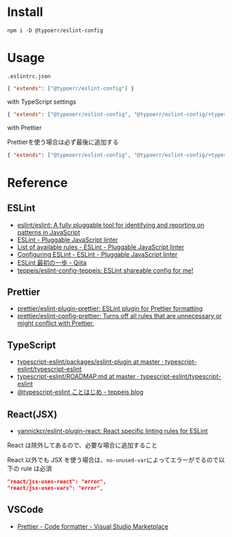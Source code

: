 # Install

```
npm i -D @typoerr/eslint-config
```

# Usage

`.eslintrc.json`

```json
{ "extends": ["@typoerr/eslint-config"] }
```

with TypeScript settings

```json
{ "extends": ["@typeoerr/eslint-config", "@typoerr/eslint-config/+typescript"] }
```

with Prettier

Prettierを使う場合は必ず最後に追加する

```json
{ "extends": ["@typeoerr/eslint-config", "@typoerr/eslint-config/+typescript", "@typoerr/eslint-config/+prettier"] }
```


# Reference

## ESLint

- [eslint/eslint: A fully pluggable tool for identifying and reporting on patterns in JavaScript](https://github.com/eslint/eslint)
- [ESLint - Pluggable JavaScript linter](https://eslint.org/)
- [List of available rules - ESLint - Pluggable JavaScript linter](https://eslint.org/docs/rules/)
- [Configuring ESLint - ESLint - Pluggable JavaScript linter](https://eslint.org/docs/user-guide/configuring)
- [ESLint 最初の一歩 - Qiita](https://qiita.com/mysticatea/items/f523dab04a25f617c87d)
- [teppeis/eslint-config-teppeis: ESLint shareable config for me!](https://github.com/teppeis/eslint-config-teppeis "teppeis/eslint-config-teppeis: ESLint shareable config for me!")

## Prettier

- [prettier/eslint-plugin-prettier: ESLint plugin for Prettier formatting](https://github.com/prettier/eslint-plugin-prettier)
- [prettier/eslint-config-prettier: Turns off all rules that are unnecessary or might conflict with Prettier.](https://github.com/prettier/eslint-config-prettier)

## TypeScript

- [typescript-eslint/packages/eslint-plugin at master · typescript-eslint/typescript-eslint](https://github.com/typescript-eslint/typescript-eslint/tree/master/packages/eslint-plugin)
- [typescript-eslint/ROADMAP.md at master · typescript-eslint/typescript-eslint](https://github.com/typescript-eslint/typescript-eslint/blob/master/packages/eslint-plugin/ROADMAP.md)
- [@typescript-eslint ことはじめ - teppeis blog](https://teppeis.hatenablog.com/entry/2019/02/typescript-eslint)

## React(JSX)

- [yannickcr/eslint-plugin-react: React specific linting rules for ESLint](https://github.com/yannickcr/eslint-plugin-react)

React は除外してあるので、必要な場合に追加すること

React 以外でも JSX を使う場合は、`no-unused-var`によってエラーがでるので以下の rule は必須

```json
"react/jsx-uses-react": "error",
"react/jsx-uses-vars": "error",
```

## VSCode

- [Prettier - Code formatter - Visual Studio Marketplace](https://marketplace.visualstudio.com/items?itemName=esbenp.prettier-vscode 'Prettier - Code formatter - Visual Studio Marketplace')

